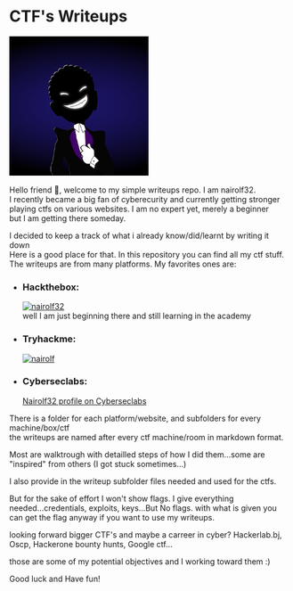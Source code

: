# CTF's Writeups

<img src="pictures/dark_logo.png" alt="logo" width="250" height="250">

Hello friend 🤖, welcome to my simple writeups repo. I am nairolf32.  
I recently became a big fan of cyberecurity and currently getting stronger  
playing ctfs on various websites. I am no expert yet, merely a beginner  
but I am getting there someday.

I decided to keep a track of what i already know/did/learnt by writing it down  
Here is a good place for that. In this repository you can find all my ctf stuff.  
The writeups are from many platforms. My favorites ones are:

- ### Hackthebox:

  [ ![nairolf32](https://www.hackthebox.eu/badge/image/607474)](https://app.hackthebox.com/profile/607474)  
   well I am just beginning there and still learning in the academy

- ### Tryhackme:

  [ ![nairolf](https://tryhackme-badges.s3.amazonaws.com/nairolf.png)](https://tryhackme.com/p/nairolf)

- ### Cyberseclabs:
  [Nairolf32 profile on Cyberseclabs](https://www.cyberseclabs.co.uk/profile)

There is a folder for each platform/website, and subfolders for every machine/box/ctf  
the writeups are named after every ctf machine/room in markdown format.

Most are walktrough with detailled steps of how I did them...some are "inspired" from
others (I got stuck sometimes...)

I also provide in the writeup subfolder files needed and used for the ctfs.

But for the sake of effort I won't show flags. I give everything needed...credentials, exploits, keys...But No flags. with what is given you can get the flag anyway if you
want to use my writeups.

looking forward bigger CTF's and maybe a carreer in cyber? Hackerlab.bj, Oscp, Hackerone bounty hunts, Google ctf...

those are some of my potential objectives and I working toward them :)

Good luck and Have fun!
